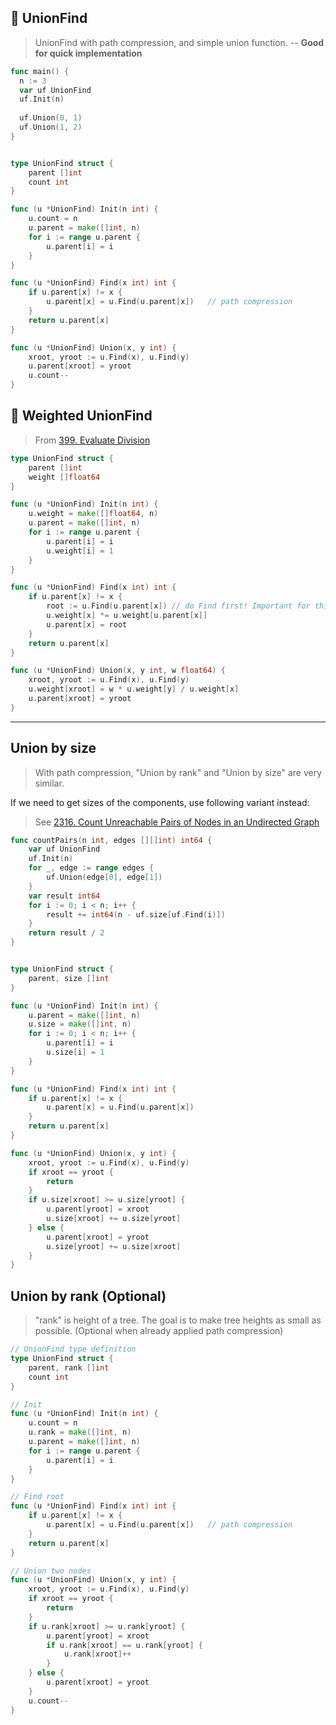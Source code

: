 ## 🍺 UnionFind

> UnionFind with path compression, and simple union function. -- **Good for quick implementation**

```go
func main() {
  n := 3
  var uf UnionFind
  uf.Init(n)
  
  uf.Union(0, 1)
  uf.Union(1, 2)
}


type UnionFind struct {
    parent []int
    count int
}

func (u *UnionFind) Init(n int) {
    u.count = n
    u.parent = make([]int, n)
    for i := range u.parent {
        u.parent[i] = i
    }
}

func (u *UnionFind) Find(x int) int {
    if u.parent[x] != x {
        u.parent[x] = u.Find(u.parent[x])	// path compression
    }
    return u.parent[x]
}

func (u *UnionFind) Union(x, y int) {
    xroot, yroot := u.Find(x), u.Find(y)
    u.parent[xroot] = yroot
    u.count--
}
```



## 🍺 Weighted UnionFind

> From [399. Evaluate Division](https://leetcode.com/problems/evaluate-division/) 

```go
type UnionFind struct {
    parent []int
    weight []float64
}

func (u *UnionFind) Init(n int) {
    u.weight = make([]float64, n)
    u.parent = make([]int, n)
    for i := range u.parent {
        u.parent[i] = i
        u.weight[i] = 1
    }
}

func (u *UnionFind) Find(x int) int {
    if u.parent[x] != x {
        root := u.Find(u.parent[x]) // do Find first! Important for this problem!
        u.weight[x] *= u.weight[u.parent[x]]
        u.parent[x] = root
    }
    return u.parent[x]
}

func (u *UnionFind) Union(x, y int, w float64) {
    xroot, yroot := u.Find(x), u.Find(y)
    u.weight[xroot] = w * u.weight[y] / u.weight[x]
    u.parent[xroot] = yroot
}
```





---

## Union by size

> With path compression, "Union by rank" and "Union by size" are very similar.

If we need to get sizes of the components, use following variant instead:

> See [2316. Count Unreachable Pairs of Nodes in an Undirected Graph](https://leetcode.com/problems/count-unreachable-pairs-of-nodes-in-an-undirected-graph/) 

```go
func countPairs(n int, edges [][]int) int64 {
    var uf UnionFind
    uf.Init(n)
    for _, edge := range edges {
        uf.Union(edge[0], edge[1])
    }
    var result int64
    for i := 0; i < n; i++ {
        result += int64(n - uf.size[uf.Find(i)])
    }
    return result / 2
}


type UnionFind struct {
    parent, size []int
}

func (u *UnionFind) Init(n int) {
    u.parent = make([]int, n)
    u.size = make([]int, n)
    for i := 0; i < n; i++ {
        u.parent[i] = i
        u.size[i] = 1
    }
}

func (u *UnionFind) Find(x int) int {
    if u.parent[x] != x {
        u.parent[x] = u.Find(u.parent[x])
    }
    return u.parent[x]
}

func (u *UnionFind) Union(x, y int) {
    xroot, yroot := u.Find(x), u.Find(y)
    if xroot == yroot {
        return
    }
    if u.size[xroot] >= u.size[yroot] {
        u.parent[yroot] = xroot
        u.size[xroot] += u.size[yroot]
    } else {
        u.parent[xroot] = yroot
        u.size[yroot] += u.size[xroot]
    }
}
```



## Union by rank (Optional)

> "rank" is height of a tree. The goal is to make tree heights as small as possible. (Optional when already applied path compression)

```go
// UnionFind type definition
type UnionFind struct {
	parent, rank []int
	count int
}

// Init
func (u *UnionFind) Init(n int) {
	u.count = n
	u.rank = make([]int, n)
	u.parent = make([]int, n)
	for i := range u.parent {
		u.parent[i] = i
	}
}

// Find root
func (u *UnionFind) Find(x int) int {
	if u.parent[x] != x {
		u.parent[x] = u.Find(u.parent[x])	// path compression
	}
	return u.parent[x]
}

// Union two nodes
func (u *UnionFind) Union(x, y int) {
	xroot, yroot := u.Find(x), u.Find(y)
	if xroot == yroot {
		return
	}
	if u.rank[xroot] >= u.rank[yroot] {
		u.parent[yroot] = xroot
		if u.rank[xroot] == u.rank[yroot] {
			u.rank[xroot]++
		}
	} else {
		u.parent[xroot] = yroot
	}
	u.count--
}
```


